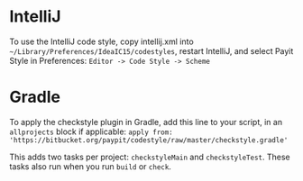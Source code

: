 # IntelliJ

To use the IntelliJ code style, copy intellij.xml into `~/Library/Preferences/IdeaIC15/codestyles`,
restart IntelliJ, and select Payit Style in Preferences: `Editor -> Code Style -> Scheme`

# Gradle

To apply the checkstyle plugin in Gradle, add this line to your script, in an `allprojects` block if applicable: `apply from: 'https://bitbucket.org/paypit/codestyle/raw/master/checkstyle.gradle'`

This adds two tasks per project: `checkstyleMain` and `checkstyleTest`. These tasks also run when you run `build` or `check`.